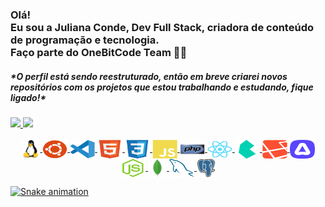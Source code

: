 <h3> Olá! <br>Eu sou a Juliana Conde, Dev Full Stack, criadora de conteúdo de programação e tecnologia. <br>Faço parte do OneBitCode Team <span>&#129304;&#127996;</span>
</h3>

<h5>*O perfil está sendo reestruturado, então em breve criarei novos repositórios com os projetos que estou trabalhando e estudando, fique ligado!*</h5>
<div align="left">
  <a href="https://github.com/julianaconde">
  <img height="160em" src="https://github-readme-stats.vercel.app/api?username=julianaconde&show_icons=true&theme=dracula&include_all_commits=true&count_private=true"/>
  <img height="160em" src="https://github-readme-stats.vercel.app/api/top-langs/?username=julianaconde&layout=compact&langs_count=7&theme=dracula"/>
</div>
<div align="center"><br>
  <img align="center" alt="JulianaC-Linux" height="30" width="30" src="https://raw.githubusercontent.com/devicons/devicon/master/icons/linux/linux-original.svg">
  <img align="center" alt="JulianaC-Ubuntu" height="30" width="40" src="https://raw.githubusercontent.com/devicons/devicon/master/icons/ubuntu/ubuntu-plain.svg">
  <img align="center" alt="JulianaC-VSCode" height="30" width="40" src="https://raw.githubusercontent.com/devicons/devicon/master/icons/vscode/vscode-original.svg">
  <img align="center" alt="JulianaC-HTML" height="30" width="40" src="https://raw.githubusercontent.com/devicons/devicon/master/icons/html5/html5-original.svg">
  <img align="center" alt="JulianaC-CSS" height="30" width="40" src="https://raw.githubusercontent.com/devicons/devicon/master/icons/css3/css3-original.svg">
  <img align="center" alt="JulianaC-Js" height="30" width="40" src="https://raw.githubusercontent.com/devicons/devicon/master/icons/javascript/javascript-plain.svg">
  <img align="center" alt="JulianaC-PHP" height="30" width="40" src="https://raw.githubusercontent.com/devicons/devicon/master/icons/php/php-original.svg">
  <img align="center" alt="JulianaC-React" height="30" width="40" src="https://raw.githubusercontent.com/devicons/devicon/master/icons/react/react-original.svg">
  <img align="center" alt="JulianaC-Bulma" height="30" width="40" src="https://raw.githubusercontent.com/devicons/devicon/master/icons/bulma/bulma-plain.svg">
  <img align="center" alt="JulianaC-Laravel" height="30" width="40" src="https://raw.githubusercontent.com/devicons/devicon/master/icons/laravel/laravel-plain.svg">
  <img align="center" alt="JulianaC-AdonisJs" height="30" width="40" src="https://raw.githubusercontent.com/devicons/devicon/master/icons/adonisjs/adonisjs-original.svg">  
  <img align="center" alt="JulianaC-NodeJS" height="30" width="40" src="https://raw.githubusercontent.com/devicons/devicon/master/icons/nodejs/nodejs-original.svg">
  <img align="center" alt="JulianaC-MongoDB" height="30" width="30" src="https://raw.githubusercontent.com/devicons/devicon/master/icons/mongodb/mongodb-original.svg">
  <img align="center" alt="JulianaC-MySQL" height="30" width="40" src="https://raw.githubusercontent.com/devicons/devicon/master/icons/mysql/mysql-original.svg">
  <img align="center" alt="JulianaC-Postgresql" height="30" width="30" src="https://raw.githubusercontent.com/devicons/devicon/master/icons/postgresql/postgresql-original.svg">
  

</div>
  </div>
  

  ![Snake animation](https://github.com/julianaconde/julianaconde/blob/output/github-contribution-grid-snake.svg)

